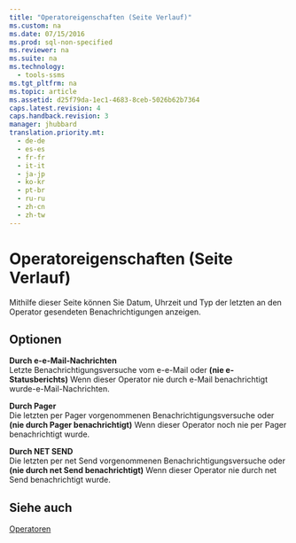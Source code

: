 ```yaml
---
title: "Operatoreigenschaften (Seite Verlauf)"
ms.custom: na
ms.date: 07/15/2016
ms.prod: sql-non-specified
ms.reviewer: na
ms.suite: na
ms.technology: 
  - tools-ssms
ms.tgt_pltfrm: na
ms.topic: article
ms.assetid: d25f79da-1ec1-4683-8ceb-5026b62b7364
caps.latest.revision: 4
caps.handback.revision: 3
manager: jhubbard
translation.priority.mt: 
  - de-de
  - es-es
  - fr-fr
  - it-it
  - ja-jp
  - ko-kr
  - pt-br
  - ru-ru
  - zh-cn
  - zh-tw
---
```

# Operatoreigenschaften (Seite Verlauf)
Mithilfe dieser Seite können Sie Datum, Uhrzeit und Typ der letzten an den Operator gesendeten Benachrichtigungen anzeigen.  
  
## Optionen  
**Durch e\-e-Mail-Nachrichten**  
Letzte Benachrichtigungsversuche vom e\-e-Mail oder **(nie e\-Statusberichts)** Wenn dieser Operator nie durch e-Mail benachrichtigt wurde\-e-Mail-Nachrichten.  
  
**Durch Pager**  
Die letzten per Pager vorgenommenen Benachrichtigungsversuche oder **(nie durch Pager benachrichtigt)** Wenn dieser Operator noch nie per Pager benachrichtigt wurde.  
  
**Durch NET SEND**  
Die letzten per net Send vorgenommenen Benachrichtigungsversuche oder **(nie durch net Send benachrichtigt)** Wenn dieser Operator nie durch net Send benachrichtigt wurde.  
  
## Siehe auch  
[Operatoren](../content/Operators.md)  
  
